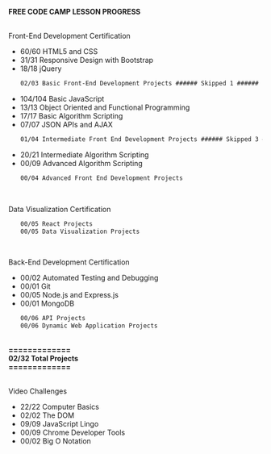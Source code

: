 <strong>FREE CODE CAMP LESSON PROGRESS</strong><br>
<br>

Front-End Development Certification<br>
<ul>
  <li>60/60 HTML5 and CSS</li>
  <li>31/31 Responsive Design with Bootstrap</li>
  <li>18/18 jQuery</li>

  ```html
  02/03 Basic Front-End Development Projects ###### Skipped 1 ######
  ```

  <li>104/104 Basic JavaScript</li>
  <li>13/13 Object Oriented and Functional Programming</li>
  <li>17/17 Basic Algorithm Scripting</li>
  <li>07/07 JSON APIs and AJAX</li>

  ```html
  01/04 Intermediate Front End Development Projects ###### Skipped 3 ######
  ```

  <li>20/21 Intermediate Algorithm Scripting</li>
  <li>00/09 Advanced Algorithm Scripting</li>

  ```html
  00/04 Advanced Front End Development Projects
  ```

</ul>
<br>

Data Visualization Certification<br>
<ul>

  ```html
  00/05 React Projects
  00/05 Data Visualization Projects
  ```

</ul>
<br>

Back-End Development Certification<br>
<ul>
  <li>00/02 Automated Testing and Debugging</li>
  <li>00/01 Git</li>
  <li>00/05 Node.js and Express.js</li>
  <li>00/01 MongoDB</li>

  ```html
  00/06 API Projects
  00/06 Dynamic Web Application Projects
  ```

</ul>
<br>

<strong>
=============<br>
02/32 Total Projects<br>
=============<br>
</strong>
<br>

Video Challenges<br>
<ul>
  <li>22/22 Computer Basics</li>
  <li>02/02 The DOM</li>
  <li>09/09 JavaScript Lingo</li>
  <li>00/09 Chrome Developer Tools</li>
  <li>00/02 Big O Notation</li>
</ul>
<br>